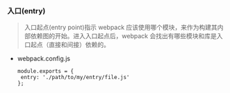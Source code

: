 
### 入口(entry)
> 入口起点(entry point)指示 webpack 应该使用哪个模块，来作为构建其内部依赖图的开始。进入入口起点后，webpack 会找出有哪些模块和库是入口起点（直接和间接）依赖的。
  + webpack.config.js
    ```
    module.exports = {
     entry: './path/to/my/entry/file.js'
    };
    ```

